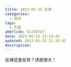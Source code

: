 ```yaml
---
title: 2023-05-15 反弹
categories:
  - 投资
tags:
  - 大盘
abbrlink: 617807d7
date: 2023-05-15 21:19:42
updated: 2023-05-15 21:19:42
description:
---
```

反弹还是反转？诱惑很大！
